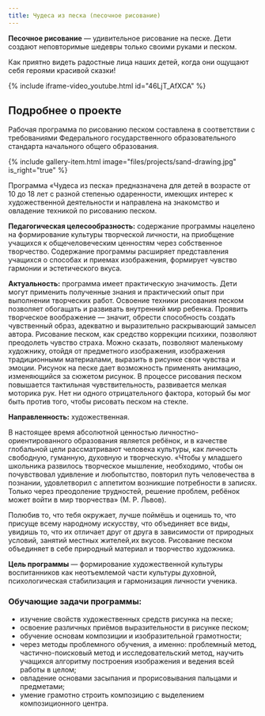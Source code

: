 ```yaml
---
title: Чудеса из песка (песочное рисование)
---
```


**Песочное рисование** — удивительное рисование на песке. Дети создают неповторимые шедевры только своими руками и песком.

Как приятно видеть радостные лица наших детей, когда они ощущают себя героями красивой сказки!

{% include iframe-video_youtube.html id="46LjT_AfXCA" %}


## Подробнее о проекте

Рабочая программа по рисованию песком составлена в соответствии с требованиями Федерального государственного образовательного стандарта начального общего образования.

{% include gallery-item.html image="files/projects/sand-drawing.jpg" is_right="true" %}

Программа «Чудеса из песка» предназначена для детей в возрасте от 10 до 18 лет с разной степенью одаренности, имеющих интерес к художественной деятельности и направлена на знакомство и овладение техникой по рисованию песком.

**Педагогическая целесообразность:** содержание программы нацелено на формирование культуры творческой личности, на приобщение учащихся к общечеловеческим ценностям через собственное творчество. Содержание программы расширяет представления учащихся о способах и приемах изображения, формирует чувство гармонии и эстетического вкуса.

**Актуальность:** программа имеет практическую значимость. Дети могут применить полученные знания и практический опыт при выполнении творческих работ. Освоение техники рисования песком позволяет обогащать и развивать внутренний мир ребенка. Проявить творческое воображение — значит, обрести способность создать чувственный образ, адекватно и выразительно раскрывающий замысел автора. Рисование песком, как средство коррекции психики, позволяют преодолеть чувство страха. Можно сказать, позволяют маленькому художнику, отойдя от предметного изображения, изображения традиционными материалами, выразить в рисунке свои чувства и эмоции. Рисунок на песке дает возможность применять анимацию, изменяющийся за сюжетом рисунок.
В процессе рисования песком повышается тактильная чувствительность, развивается мелкая моторика рук. Нет ни одного отрицательного фактора, который бы мог быть против того, чтобы рисовать песком на стекле.

**Направленность:** художественная.

В настоящее время абсолютной ценностью личностно-ориентированного образования является ребёнок, и в качестве глобальной цели рассматривают человека культуры, как личность свободную, гуманную, духовную и творческую. «Чтобы у младшего школьника развилось творческое мышление, необходимо, чтобы он почувствовал удивление и любопытство, повторил путь человечества в познании, удовлетворил с аппетитом возникшие потребности в записях. Только через преодоление трудностей, решение проблем, ребёнок может войти в мир творчества» (М. Р. Львов).

Полюбив то, что тебя окружает, лучше поймёшь и оценишь то, что присуще всему народному искусству, что объединяет все виды, увидишь то, что их отличает друг от друга в зависимости от природных условий, занятий местных жителей,их вкусов. Рисование песком объединяет в себе природный материал и творчество художника.

**Цель программы** — формирование художественной культуры воспитанников как неотъемлемой части культуры духовной, психологическая стабилизация и гармонизация личности ученика.

### Обучающие задачи программы:
* изучение свойств художественных средств рисунка на песке;
* освоение различных приёмов выразительности в рисунке песком;
* обучение основам композиции и изобразительной грамотности;
* через методы проблемного обучения, а именно: проблемный метод, частично-поисковый метод и исследовательский метод, научить учащихся алгоритму построения изображения и ведения всей работы в целом;
* овладение основами засыпания и прорисовывания пальцами и предметами;
* умение грамотно строить композицию с выделением композиционного центра.
